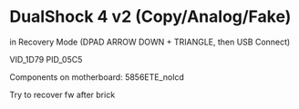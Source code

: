 # DualShock 4 v2 (Copy/Analog/Fake)

in Recovery Mode (DPAD ARROW DOWN + TRIANGLE, then USB Connect)  
  
VID_1D79 PID_05C5


Components on motherboard:
5856ETE_nolcd



Try to recover fw after brick
